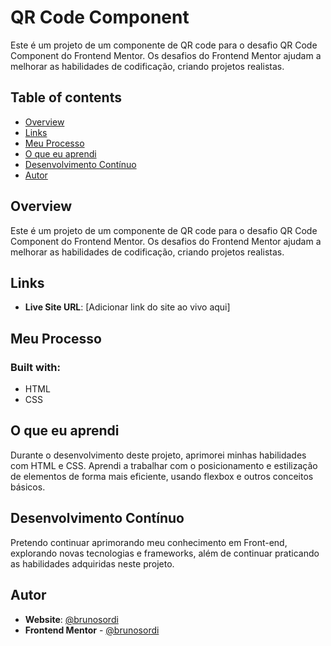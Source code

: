 # QR Code Component

Este é um projeto de um componente de QR code para o desafio QR Code Component do Frontend Mentor. Os desafios do Frontend Mentor ajudam a melhorar as habilidades de codificação, criando projetos realistas.

## Table of contents

- [Overview](#overview)
- [Links](#links)
- [Meu Processo](#meu-processo)
- [O que eu aprendi](#o-que-eu-aprendi)
- [Desenvolvimento Contínuo](#desenvolvimento-contínuo)
- [Autor](#autor)

## Overview

Este é um projeto de um componente de QR code para o desafio QR Code Component do Frontend Mentor. Os desafios do Frontend Mentor ajudam a melhorar as habilidades de codificação, criando projetos realistas.

## Links

- **Live Site URL**: [Adicionar link do site ao vivo aqui]

## Meu Processo

### Built with:

- HTML
- CSS

## O que eu aprendi

Durante o desenvolvimento deste projeto, aprimorei minhas habilidades com HTML e CSS. Aprendi a trabalhar com o posicionamento e estilização de elementos de forma mais eficiente, usando flexbox e outros conceitos básicos.

## Desenvolvimento Contínuo

Pretendo continuar aprimorando meu conhecimento em Front-end, explorando novas tecnologias e frameworks, além de continuar praticando as habilidades adquiridas neste projeto.

## Autor

- **Website**: [@brunosordi](https://www.example.com)
- **Frontend Mentor** - [@brunosordi](https://www.frontendmentor.io/profile/brunosordi)
